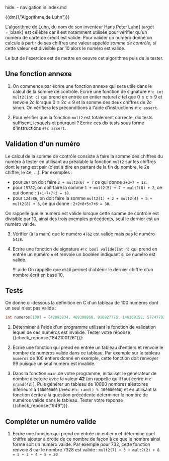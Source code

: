 hide: - navigation  in index.md

{{dm(1,"Algorithme de Luhn")}} 


L'[algorithme de Luhn](https://fr.wikipedia.org/wiki/Formule_de_Luhn), du nom de son inventeur 
[Hans Peter Luhn](https://fr.wikipedia.org/wiki/Hans_Peter_Luhn){.target =_blank} est célèbre car il est notamment utilisée pour vérifier qu'un numéro de carte de crédit est valide. Pour valider un numéro donné on calcule à partir de ses chiffres une valeur appelée *somme de contrôle*, si cette valeur est divisible par 10 alors le numéro est valide.

Le but de l'exercice est de mettre en oeuvre cet algorithme puis de le tester. 

## Une fonction annexe 

1. On commence par écrire  une fonction annexe qui sera utile dans le calcul de la somme de contrôle. Ecrire une fonction de signature `#!c int mult2(int c)` qui prend en entrée un entier naturel $c$ tel que $0\leqslant c \leqslant 9$ et renvoie $2c$  lorsque $0\leqslant 2c \leqslant 9$ et la somme des deux chiffres de $2c$ sinon. On vérifiera les préconditions à l'aide d'instructions `#!c assert`.

2. Pour vérifier que la fonction `mult2` est totalement correcte, dix tests suffisent, lesquels et pourquoi ? Ecrire ces dix tests sous forme d'instructions `#!c assert`.

## Validation d'un numéro

Le calcul de la somme de contrôle consiste à faire la somme des chiffres du numéro à tester en utilisant au préalable la fonction `mult2` sur les chiffres dont le rang est pair (c'est à dire en partant de la fin du nombre, le 2e chiffre, le 4e, ...). Par exemples :

* pour `267` on doit faire `2 + mult2(6) + 7` ce qui donne  `2+3+7 = 12`.
* pour  `15782`, on doit faire la somme `1 + mult2(5) + 7 + mult2(8) + 2`, ce qui donne : `1+1+7+7+2 = 18`.
* pour  `124586`, on doit faire la somme `mult2(1) + 2 + mult2(4) + 5 + mult2(8) + 6`, ce qui donne : `2+2+8+5+7+6 = 30`.

On rappelle que le numéro est valide lorsque cette somme de contrôle est divisible par 10, ainsi des trois exemples précédents, seul le dernier est un numéro valide.

3. Vérifier (à la main) que le numéro `4762` est valide mais pas le numéro `5438`.

4. Ecrire une fonction de signature `#!c bool valide(int n)` qui prend en entrée un numéro `n` et renvoie un booléen indiquant si ce numéro est valide.

    !!! aide
        On rappelle que `n%10` permet d'obtenir le dernier chiffre d'un nombre écrit en base 10.

## Tests

On donne ci-dessous la définition en C d'un tableau de 100 numéros dont un seul n'est pas valide :

```c
int numeros[100] = {42893834, 469308860, 816927776, 146369152, 577477938, 242383354, 198853863, 497604926, 965166499, 896414216, 252023627, 504900275, 833686900, 25200593, 448977637, 675139265, 651805400, 403834260, 40891723, 34557363, 350052114, 215953688, 947025672, 269564290, 364657825, 610215303, 787228626, 336651237, 451740674, 687031351, 15139298, 19798024, 156340226, 357230580, 691330690, 258981679, 599613932, 890184567, 281750117, 564780427, 311762298, 533773735, 594844219, 145449195, 84137843, 568985378, 345751986, 735943243, 497983155, 386643704, 295664130, 848035267, 127760916, 242689800, 117599563, 492418736, 378068621, 429991706, 829069962, 354972812, 117023051, 844209254, 374770840, 273363275, 726603368, 591265053, 57508467, 326217296, 6613137, 339258576, 416161248, 843538950, 398195826, 11005451, 988988143, 482333671, 105154348, 859903643, 743440430, 603137506, 771710878, 564268084, 451172761, 899471783, 806957882, 93935849, 917054033, 185026515, 523927549, 746123991, 539999326, 640950606, 115496762, 439933680, 439477399, 842100126, 556362267, 496985862, 693480949, 562975391, };
```

1. Déterminer à l'aide d'un programme utilisant la fonction de validation lequel de ces numéros est invalide.
Tester votre réponse {{check_reponse("842100126")}}:

2. Ecrire une fonction qui prend en entrée un tableau d'entiers et renvoie le nombre de numéros valide dans ce tableau. Par exemple sur le tableau `numeros` de 100 entiers  donné en exemple, cette fonction doit renvoyer 99 puisque un seul numéro est invalide.

3. Dans la fonction `main` de votre programme, initialiser le générateur de nombre aléatoire avec la valeur **42** (on rappelle qu'il faut écrire `#!c srand(42)`). Puis générer un tableau de 10000 nombres aléatoires inférieurs à `100000000` (avec `#!c rand() % 100000000`) et en utilisant la fonction écrite à la question précédente déterminer le nombre de numéros valide dans le tableau. Tester votre réponse {{check_reponse("949")}}.

## Compléter un numéro valide

1. Ecrire une fonction qui prend en entrée un entier `n` et détermine quel chiffre ajouter à droite de ce nombre de façon à ce que le nombre ainsi formé soit un numéro valide. Par exemple pour 732, cette fonction renvoie 8 car le nombre 7328 est valide : `mult2(7) + 3 + mult2(2) + 8 = 5 + 3 + 4 + 8 = 20`
